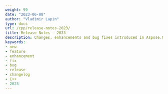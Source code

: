 ```yaml
---
weight: 99
date: "2023-06-08"
author: "Vladimir Lapin"
type: docs
url: /cpp/release-notes-2023/
title: Release Notes - 2023
description: Changes, enhancements and bug fixes introduced in Aspose.OMR for C++ releases in 2023.
keywords:
- new
- feature
- enhancement
- fix
- bug
- release
- changelog
- C++
- 2023
---
```

